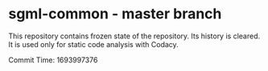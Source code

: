 # sgml-common - master branch

This repository contains frozen state of the repository.
Its history is cleared. It is used only for static code
analysis with Codacy.

Commit Time: 1693997376
